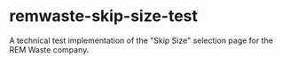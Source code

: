 # remwaste-skip-size-test
A technical test implementation of the "Skip Size" selection page for the REM Waste company.
